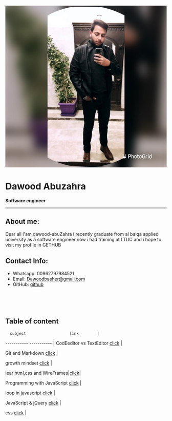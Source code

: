 


![da](img/za.JPG)

# Dawood Abuzahra
**Software engineer**




****
## About me:

Dear all i'am dawood-abuZahra i recently graduate from al balqa applied university as a software engineer now i had training at LTUC and i hope to visit  my profile in GETHUB 
## Contact Info:
* Whatsapp: 00962797984521
* Email: Dawoodbasher@gmail.com
* GitHub: [github](https://github.com/abuzahra98)
<br/>
<br/>
<br/>

## Table of content

      subject                   link        |
 -----------         -----------              |
 CodEeditor vs TextEditor [click](class.md)   |

 Git and Markdown   [click](class1.md)        |

 growth mindset            [click](bb.md)    |

 lear html,css and WireFrames|[click](class5.md)|

 Programming with JavaScript         [click](js.md)    |

 loop in javascript         [click](r5.md)    |

 JavaScript & jQuery         [click](jquery.md)    |

 css                       [click](css.md)    |




